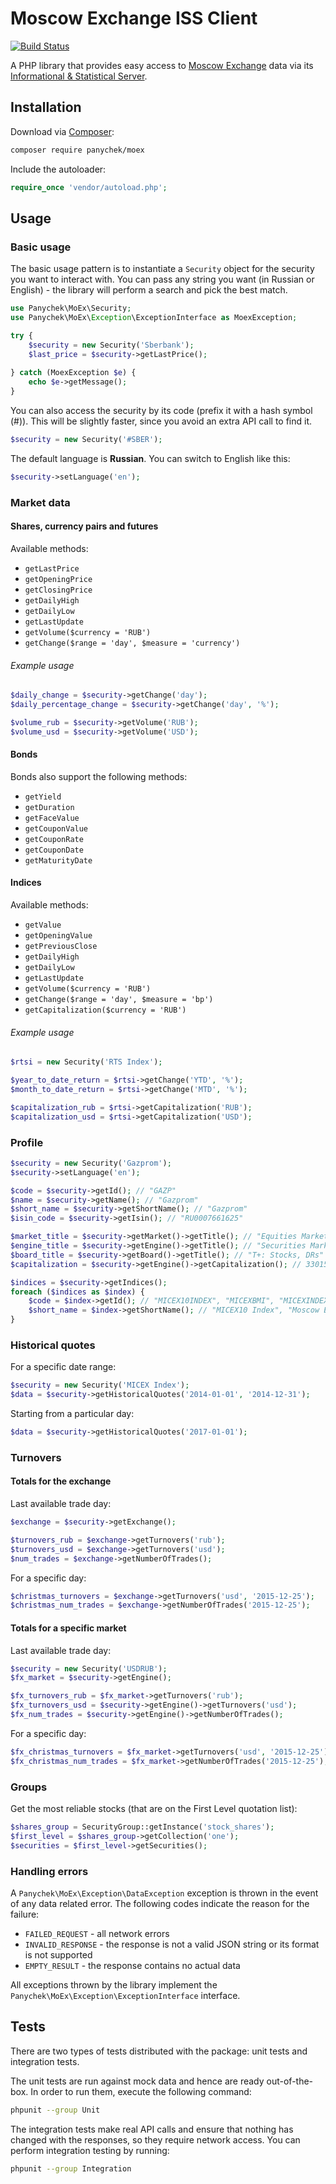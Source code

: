 Moscow Exchange ISS Client
=======================

[![Build Status](https://travis-ci.org/panychek/moex.svg?branch=master)](https://travis-ci.org/panychek/moex)

A PHP library that provides easy access to [Moscow Exchange](https://www.moex.com/) data via its [Informational & Statistical Server](https://www.moex.com/a2920).

## Installation

Download via [Composer](https://getcomposer.org):

```sh
composer require panychek/moex
```

Include the autoloader:

```php
require_once 'vendor/autoload.php';
```

## Usage

### Basic usage

The basic usage pattern is to instantiate a `Security` object for the security you want to interact with. You can pass any string you want (in Russian or English) - the library will perform a search and pick the best match.

```php
use Panychek\MoEx\Security;
use Panychek\MoEx\Exception\ExceptionInterface as MoexException;

try {
    $security = new Security('Sberbank');
    $last_price = $security->getLastPrice();
    
} catch (MoexException $e) {
    echo $e->getMessage();
}
```

You can also access the security by its code (prefix it with a hash symbol (#)). This will be slightly faster, since you avoid an extra API call to find it.

```php
$security = new Security('#SBER');
```

The default language is **Russian**. You can switch to English like this:

```php
$security->setLanguage('en');
```

### Market data

#### Shares, currency pairs and futures

Available methods:

* `getLastPrice`
* `getOpeningPrice`
* `getClosingPrice`
* `getDailyHigh`
* `getDailyLow`
* `getLastUpdate`
* `getVolume($currency = 'RUB')`
* `getChange($range = 'day', $measure = 'currency')`

###### Example usage

```php
$daily_change = $security->getChange('day');
$daily_percentage_change = $security->getChange('day', '%');

$volume_rub = $security->getVolume('RUB');
$volume_usd = $security->getVolume('USD');
```

#### Bonds

Bonds also support the following methods:

* `getYield`
* `getDuration`
* `getFaceValue`
* `getCouponValue`
* `getCouponRate`
* `getCouponDate`
* `getMaturityDate`

#### Indices

Available methods:

* `getValue`
* `getOpeningValue`
* `getPreviousClose`
* `getDailyHigh`
* `getDailyLow`
* `getLastUpdate`
* `getVolume($currency = 'RUB')`
* `getChange($range = 'day', $measure = 'bp')`
* `getCapitalization($currency = 'RUB')`

###### Example usage

```php
$rtsi = new Security('RTS Index');

$year_to_date_return = $rtsi->getChange('YTD', '%');
$month_to_date_return = $rtsi->getChange('MTD', '%');

$capitalization_rub = $rtsi->getCapitalization('RUB');
$capitalization_usd = $rtsi->getCapitalization('USD');
```

### Profile

```php
$security = new Security('Gazprom');
$security->setLanguage('en');

$code = $security->getId(); // "GAZP"
$name = $security->getName(); // "Gazprom"
$short_name = $security->getShortName(); // "Gazprom"
$isin_code = $security->getIsin(); // "RU0007661625"

$market_title = $security->getMarket()->getTitle(); // "Equities Market"
$engine_title = $security->getEngine()->getTitle(); // "Securities Market"
$board_title = $security->getBoard()->getTitle(); // "T+: Stocks, DRs"
$capitalization = $security->getEngine()->getCapitalization(); // 33015281259414 RUB

$indices = $security->getIndices();
foreach ($indices as $index) {
    $code = $index->getId(); // "MICEX10INDEX", "MICEXBMI", "MICEXINDEXCF", etc.
    $short_name = $index->getShortName(); // "MICEX10 Index", "Moscow Exchange Broad Market Index", "MICEX Index", etc.
}
```

### Historical quotes

For a specific date range:

```php
$security = new Security('MICEX Index');
$data = $security->getHistoricalQuotes('2014-01-01', '2014-12-31');
```

Starting from a particular day:

```php
$data = $security->getHistoricalQuotes('2017-01-01');
```

### Turnovers

#### Totals for the exchange

Last available trade day:

```php
$exchange = $security->getExchange();

$turnovers_rub = $exchange->getTurnovers('rub'); 
$turnovers_usd = $exchange->getTurnovers('usd');
$num_trades = $exchange->getNumberOfTrades(); 
```

For a specific day:

```php
$christmas_turnovers = $exchange->getTurnovers('usd', '2015-12-25');
$christmas_num_trades = $exchange->getNumberOfTrades('2015-12-25');
```

#### Totals for a specific market

Last available trade day:

```php
$security = new Security('USDRUB');
$fx_market = $security->getEngine();

$fx_turnovers_rub = $fx_market->getTurnovers('rub');
$fx_turnovers_usd = $security->getEngine()->getTurnovers('usd');
$fx_num_trades = $security->getEngine()->getNumberOfTrades(); 
```

For a specific day:

```php
$fx_christmas_turnovers = $fx_market->getTurnovers('usd', '2015-12-25');
$fx_christmas_num_trades = $fx_market->getNumberOfTrades('2015-12-25');
```

### Groups

Get the most reliable stocks (that are on the First Level quotation list):

```php
$shares_group = SecurityGroup::getInstance('stock_shares');
$first_level = $shares_group->getCollection('one');
$securities = $first_level->getSecurities();
```

### Handling errors
A `Panychek\MoEx\Exception\DataException` exception is thrown in the event of any data related error.
The following codes indicate the reason for the failure:

 * `FAILED_REQUEST` - all network errors
 * `INVALID_RESPONSE` - the response is not a valid JSON string or its format is not supported
 * `EMPTY_RESULT` - the response contains no actual data

All exceptions thrown by the library implement the `Panychek\MoEx\Exception\ExceptionInterface` interface.

## Tests
There are two types of tests distributed with the package: unit tests and integration tests.

The unit tests are run against mock data and hence are ready out-of-the-box. In order to run them, execute the following command:

```sh
phpunit --group Unit
```

The integration tests make real API calls and ensure that nothing has changed with the responses, so they require network access. You can perform integration testing by running:

```sh
phpunit --group Integration
```
